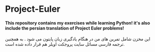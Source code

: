 # Project-Euler
#### This repository contains my exercises while learning Python! it's also include the persian translation of Project Euler problems! 
این مخزن شامل تمرین های من در هنگام یادگیری زبان پایتون می شود . به همچنین ترجمه فارسی مسائل سایت پروجکت اویلر هم قرار داده شده است.
